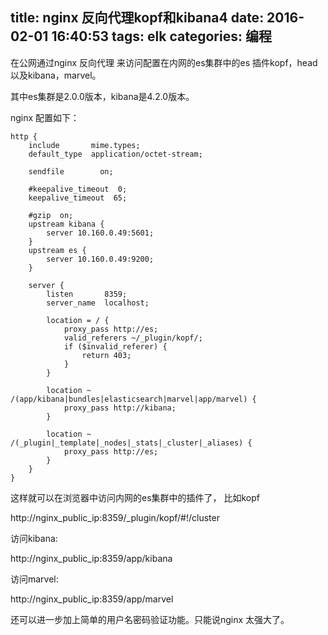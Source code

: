 title: nginx 反向代理kopf和kibana4
date: 2016-02-01 16:40:53
tags: elk
categories: 编程
---

在公网通过nginx 反向代理 来访问配置在内网的es集群中的es 插件kopf，head以及kibana，marvel。

其中es集群是2.0.0版本，kibana是4.2.0版本。

nginx 配置如下：

```
http {
    include       mime.types;
    default_type  application/octet-stream;

    sendfile        on;

    #keepalive_timeout  0;
    keepalive_timeout  65;

    #gzip  on;
    upstream kibana {
        server 10.160.0.49:5601;
    }
    upstream es {
        server 10.160.0.49:9200;
    }

    server {
        listen       8359;
        server_name  localhost;

        location = / {
            proxy_pass http://es;
            valid_referers ~/_plugin/kopf/;
            if ($invalid_referer) {
                return 403;
            }
        }

        location ~ /(app/kibana|bundles|elasticsearch|marvel|app/marvel) {
            proxy_pass http://kibana;
        }

        location ~ /(_plugin|_template|_nodes|_stats|_cluster|_aliases) {
            proxy_pass http://es;
        }
    }
}
```

这样就可以在浏览器中访问内网的es集群中的插件了， 比如kopf

http://nginx_public_ip:8359/_plugin/kopf/#!/cluster

访问kibana:

http://nginx_public_ip:8359/app/kibana

访问marvel:

http://nginx_public_ip:8359/app/marvel

还可以进一步加上简单的用户名密码验证功能。只能说nginx 太强大了。
